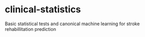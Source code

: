 # clinical-statistics
Basic statistical tests and canonical machine learning for stroke rehabillitation prediction
